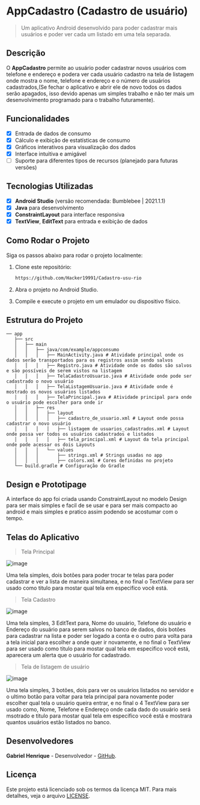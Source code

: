 # **AppCadastro (Cadastro de usuário)**

> Um aplicativo Android desenvolvido para poder cadastrar mais usuários e poder ver cada um listado em uma tela separada.

## Descrição
O **AppCadastro** permite ao usuário poder cadastrar novos usuários com telefone e endereço e podera ver cada usuário cadastro na tela de listagem onde mostra o nome, telefone e endereço e o número de usuários cadastrados,(Se fechar o aplicativo e abrir ele de novo todos os dados serão apagados, isso devido apenas um simples trabalho e não ter mais um desenvolvimento programado para o trabalho futuramente). 

## Funcionalidades
- [x] Entrada de dados de consumo
- [x] Cálculo e exibição de estatísticas de consumo
- [x] Gráficos interativos para visualização dos dados
- [x] Interface intuitiva e amigável
- [ ] Suporte para diferentes tipos de recursos (planejado para futuras versões)

## Tecnologias Utilizadas
- [x] **Android Studio** (versão recomendada: Bumblebee | 2021.1.1)
- [x] **Java** para desenvolvimento
- [x] **ConstraintLayout** para interface responsiva
- [x] **TextView**, **EditText** para entrada e exibição de dados

## Como Rodar o Projeto
Siga os passos abaixo para rodar o projeto localmente:

1. Clone este repositório:
   ```bash
   https://github.com/Hacker19991/Cadastro-usu-rio
   
2. Abra o projeto no Android Studio.
   
3. Compile e execute o projeto em um emulador ou dispositivo físico.

## Estrutura do Projeto

```
── app
   ├── src
   │   ├── main
   │   │   ├── java/com/example/appconsumo
   │   │   │   ├── MainActivity.java # Atividade principal onde os dados serão transportados para os registros assim sendo salvos
   │   │   │   ├── Registro.java # Atividade onde os dados são salvos e são possíveis de serem vistos na listagem
   │   │   │   ├── TelaCadastroUsuario.java # Atividade onde pode ser cadastrado o novo usuário
   │   │   │   ├── TelaListagemUsuario.java # Atividade onde é mostrado os novos usuários listados 
   │   │   │   ├── TelaPrincipal.java # Atividade principal para onde o usuário pode escolher para onde ir
   │   │   ├── res
   │   │   │   ├── layout
   │   │   │   │   ├── cadastro_de_usuario.xml # Layout onde possa cadastrar o novo usuário
   │   │   │   │   ├── listagem de usuarios_cadastrados.xml # Layout onde possa ver todos os usuários cadastrados e listados
   │   │   │   │   ├── tela_principal.xml # Layout da tela principal onde pode acessar os dois Layouts
   │   │   │   └── values
   │   │   │       ├── strings.xml # Strings usadas no app
   │   │   │       ├── colors.xml # Cores definidas no projeto
   └── build.gradle # Configuração do Gradle
```

## Design e Prototipage
A interface do app foi criada usando ConstraintLayout no modelo Design para ser mais simples e facil de se usar e para ser mais compacto ao android e mais simples e pratico assim podendo se acostumar com o tempo.

## Telas do Aplicativo 

> Tela Principal

![image](https://github.com/user-attachments/assets/d60eec7b-f876-4586-b59f-fff1c988043d)

Uma tela simples, dois botões para poder trocar te telas para poder cadastrar e ver a lista de maneira simultanea, e no final o TextView para ser usado como titulo para mostar qual tela em especifico você está.

> Tela Cadastro

![image](https://github.com/user-attachments/assets/91c99859-a43b-422c-8574-cba6549e4704)

Uma tela simples, 3 EditText para, Nome do usuário, Telefone do usuário e Endereço do usuário para serem salvos no banco de dados, dois botões para cadastrar na lista e poder ser logado a conta e o outro para volta para a tela inicial para escolher a onde quer ir novamente, e no final o TextView para ser usado como titulo para mostar qual tela em especifico você está, aparecera um alerta que o usuário for cadastrado.

> Tela de listagem de usuário

![image](https://github.com/user-attachments/assets/01969912-7d2a-4756-9489-50ba4c818b3e)

Uma tela simples, 3 botões, dois para ver os usuários listados no servidor e o ultimo botão para voltar para tela principal para novamente poder escolher qual tela o usuário queira entrar, e no final o 4 TextView para ser usado como, Nome, Telefone e Endereço onde cada dado do usuário será msotrado e titulo para mostar qual tela em especifico você está e mostrara quantos usuários estão listados no banco.

## Desenvolvedores
**Gabriel Henrique** - Desenvolvedor - [GitHub](https://github.com/Hacker19991).

## Licença
Este projeto está licenciado sob os termos da licença MIT. Para mais detalhes, veja o arquivo
[LICENSE](LICENSE).
